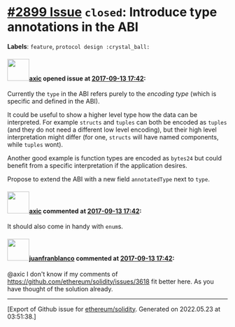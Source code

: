# [\#2899 Issue](https://github.com/ethereum/solidity/issues/2899) `closed`: Introduce type annotations in the ABI
**Labels**: `feature`, `protocol design :crystal_ball:`


#### <img src="https://avatars.githubusercontent.com/u/20340?v=4" width="50">[axic](https://github.com/axic) opened issue at [2017-09-13 17:42](https://github.com/ethereum/solidity/issues/2899):

Currently the `type` in the ABI refers purely to the *encoding type* (which is specific and defined in the ABI).

It could be useful to show a higher level type how the data can be interpreted. For example `structs` and `tuples` can both be encoded as `tuples` (and they do not need a different low level encoding), but their high level interpretation might differ (for one, `structs` will have named components, while `tuples` wont).

Another good example is function types are encoded as `bytes24` but could benefit from a specific interpretation if the application desires.

Propose to extend the ABI with a new field `annotatedType` next to `type`.

#### <img src="https://avatars.githubusercontent.com/u/20340?v=4" width="50">[axic](https://github.com/axic) commented at [2017-09-13 17:42](https://github.com/ethereum/solidity/issues/2899#issuecomment-381110726):

It should also come in handy with `enum`s.

#### <img src="https://avatars.githubusercontent.com/u/562371?u=a24692821d9708e05f0cf297f8cd81b665df41f4&v=4" width="50">[juanfranblanco](https://github.com/juanfranblanco) commented at [2017-09-13 17:42](https://github.com/ethereum/solidity/issues/2899#issuecomment-386254455):

@axic I don't know if my comments of https://github.com/ethereum/solidity/issues/3618 fit better here. As you have thought of the solution already.


-------------------------------------------------------------------------------



[Export of Github issue for [ethereum/solidity](https://github.com/ethereum/solidity). Generated on 2022.05.23 at 03:51:38.]
